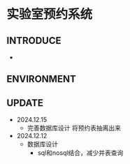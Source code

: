 # 实验室预约系统
## INTRODUCE
- 
## ENVIRONMENT

## UPDATE
- 2024.12.15
  - 完善数据库设计 将预约表抽离出来
- 2024.12.12
  - 数据库设计
    - sql和nosql结合，减少并表查询